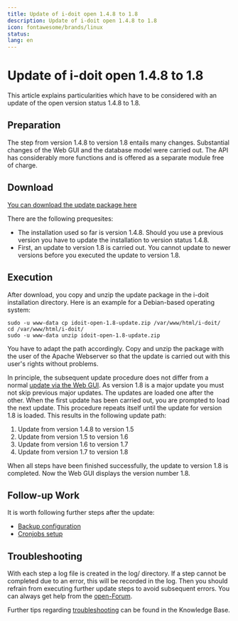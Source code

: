 ```yaml
---
title: Update of i-doit open 1.4.8 to 1.8
description: Update of i-doit open 1.4.8 to 1.8
icon: fontawesome/brands/linux
status:
lang: en
---
```


# Update of i-doit open 1.4.8 to 1.8

This article explains particularities which have to be considered with an update of the open version status 1.4.8 to 1.8.

Preparation
-----------

The step from version 1.4.8 to version 1.8 entails many changes. Substantial changes of the Web GUI and the database model were carried out. The API has considerably more functions and is offered as a separate module free of charge.

Download
--------

[You can download the update package here](../assets/downloads/idoit-open-1.8-update.zip)

There are the following prequesites:

*   The installation used so far is version 1.4.8. Should you use a previous version you have to update the installation to version status 1.4.8.
*   First, an update to version 1.8 is carried out. You cannot update to newer versions before you executed the update to version 1.8.

Execution
---------

After download, you copy and unzip the update package in the i-doit installation directory. Here is an example for a Debian-based operating system:

    sudo -u www-data cp idoit-open-1.8-update.zip /var/www/html/i-doit/
    cd /var/www/html/i-doit/
    sudo -u www-data unzip idoit-open-1.8-update.zip

You have to adapt the path accordingly. Copy and unzip the package with the user of the Apache Webserver so that the update is carried out with this user's rights without problems.

In principle, the subsequent update procedure does not differ from a normal [update via the Web GUI](../maintenance-and-operation/update.md). As version 1.8 is a major update you must not skip previous major updates. The updates are loaded one after the other. When the first update has been carried out, you are prompted to load the next update. This procedure repeats itself until the update for version 1.8 is loaded. This results in the following update path:

1.  Update from version 1.4.8 to version 1.5
2.  Update from version 1.5 to version 1.6
3.  Update from version 1.6 to version 1.7
4.  Update from version 1.7 to version 1.8

When all steps have been finished successfully, the update to version 1.8 is completed. Now the Web GUI displays the version number 1.8.

Follow-up Work
--------------

It is worth following further steps after the update:

*   [Backup configuration](../maintenance-and-operation/backup-and-recovery/index.md)
*   [Cronjobs setup](../automation-and-integration/cli/index.md)

Troubleshooting
---------------

With each step a log file is created in the log/ directory. If a step cannot be completed due to an error, this will be recorded in the log. Then you should refrain from executing further update steps to avoid subsequent errors. You can always get help from the [open-Forum](https://forum.i-doit.org/).

Further tips regarding [troubleshooting](../system-administration/troubleshooting/index.md) can be found in the Knowledge Base.
